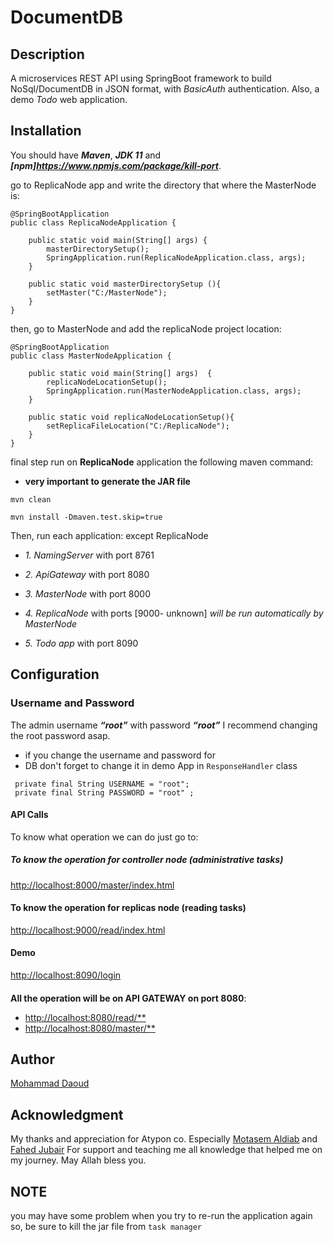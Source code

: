 # DocumentDB

## Description

A microservices REST API using SpringBoot framework to build NoSql/DocumentDB in JSON format, with *BasicAuth*
authentication. Also, a demo *Todo* web application.

## Installation

You should have ***Maven***, ***JDK 11*** and ***[npm]<https://www.npmjs.com/package/kill-port>***.

go to ReplicaNode app and write the directory that where the MasterNode is:

```
@SpringBootApplication
public class ReplicaNodeApplication {

	public static void main(String[] args) {
		masterDirectorySetup();
		SpringApplication.run(ReplicaNodeApplication.class, args);
	}
	
	public static void masterDirectorySetup (){
		setMaster("C:/MasterNode");
	}
}
```
then, go to MasterNode and add the replicaNode project location:
```
@SpringBootApplication
public class MasterNodeApplication {

	public static void main(String[] args)  {
		replicaNodeLocationSetup();
		SpringApplication.run(MasterNodeApplication.class, args);
	}

	public static void replicaNodeLocationSetup(){
		setReplicaFileLocation("C:/ReplicaNode");
	}
}
```
final step run  on **ReplicaNode** application the following maven command:
- **very important to generate the **JAR** file**
``` 
mvn clean  
```

```
mvn install -Dmaven.test.skip=true 
```


Then, run each application: except ReplicaNode

- *1. NamingServer* with port 8761
- *2. ApiGateway* with port 8080
- *3. MasterNode* with port 8000
- *4. ReplicaNode* with ports [9000- unknown]
  *will be run automatically by MasterNode*

- *5. Todo app* with port 8090

## Configuration

### Username and Password

The admin username ***“root”*** with password ***“root”***
I recommend changing the root password asap.

* if you change the username and password for 
* DB don't forget to change it in demo App in ```ResponseHandler``` class

```
 private final String USERNAME = "root";
 private final String PASSWORD = "root" ; 
```

#### API Calls

To know what operation we can do just go to:

##### To know the operation for controller node (administrative tasks)

<http://localhost:8000/master/index.html>

#### To know the operation for replicas node (reading tasks)

<http://localhost:9000/read/index.html>

#### Demo

<http://localhost:8090/login>
#### 
**All the operation will be on API GATEWAY on port 8080**:
  - <http://localhost:8080/read/**>
  - <http://localhost:8080/master/**>
  
## Author

[Mohammad Daoud](https://www.linkedin.com/in/mohammad-daoudx/)

## Acknowledgment

My thanks and appreciation for Atypon co. Especially [Motasem Aldiab](https://www.linkedin.com/in/maldiab) and
[Fahed Jubair](https://www.linkedin.com/in/fahed-jubair-52b84882/)
For support and teaching me all
knowledge that helped me on my journey. May Allah bless you.

## NOTE
you may have some problem when you try to re-run the application again
so, be sure to kill the jar file from ```task manager```